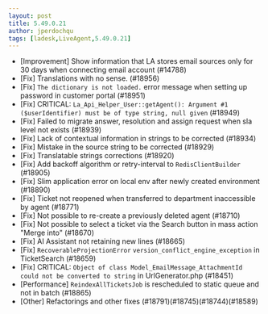 ```yaml
---
layout: post
title: 5.49.0.21
author: jperdochqu
tags: [ladesk,LiveAgent,5.49.0.21]
---
```

- [Improvement] Show information that LA stores email sources only for 30 days when connecting email account (#14788)
- [Fix] Translations with no sense. (#18956)
- [Fix] `The dictionary is not loaded.` error message when setting up password in customer portal (#18951)
- [Fix] CRITICAL: `La_Api_Helper_User::getAgent(): Argument #1 ($userIdentifier) must be of type string, null given` (#18949)
- [Fix] Failed to migrate answer, resolution and assign request when sla level not exists (#18939)
- [Fix] Lack of contextual information in strings to be corrected (#18934)
- [Fix] Mistake in the source string to be corrected (#18929)
- [Fix] Translatable strings corrections (#18920)
- [Fix] Add backoff algorithm or retry-interval to `RedisClientBuilder` (#18905)
- [Fix] Slim application error on local env after newly created environment (#18890)
- [Fix] Ticket not reopened when transferred to department inaccessible by agent (#18771)
- [Fix] Not possible to re-create a previously deleted agent (#18710)
- [Fix] Not possible to select a ticket via the Search button in mass action "Merge into"  (#18670)
- [Fix] AI Assistant not retaining new lines (#18665)
- [Fix] `RecoverableProjectionError` `version_conflict_engine_exception` in TicketSearch (#18659)
- [Fix] CRITICAL: `Object of class Model_EmailMessage_AttachmentId could not be converted to string` in UrlGenerator.php (#18451)
- [Performance] `ReindexAllTicketsJob` is rescheduled to static queue and not in batch (#18865)
- [Other] Refactorings and other fixes (#18791)(#18745)(#18744)(#18589)